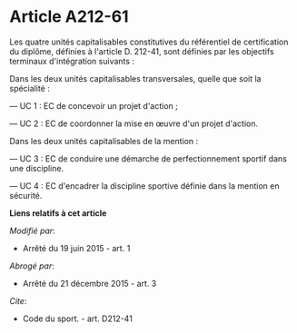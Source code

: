 # Article A212-61

Les quatre unités capitalisables constitutives du référentiel de certification du diplôme, définies à l'article D. 212-41,
sont définies par les objectifs terminaux d'intégration suivants : 

Dans les deux unités capitalisables transversales, quelle que soit la spécialité : 

― UC 1 : EC de concevoir un projet d'action ; 

― UC 2 : EC de coordonner la mise en œuvre d'un projet d'action. 

Dans les deux unités capitalisables de la mention : 

― UC 3 : EC de conduire une démarche de perfectionnement sportif dans une discipline. 

― UC 4 : EC d'encadrer la discipline sportive définie dans la mention en sécurité.

**Liens relatifs à cet article**

_Modifié par_:

  - Arrêté du 19 juin 2015 - art. 1

_Abrogé par_:

  - Arrêté du 21 décembre 2015 - art. 3

_Cite_:

  - Code du sport. - art. D212-41
